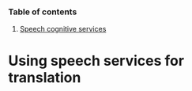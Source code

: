 ### Table of contents

1. [Speech cognitive services](https://github.com/Ju2/Yuan/new/master#using-speech-services-for-translation)

# Using speech services for translation
